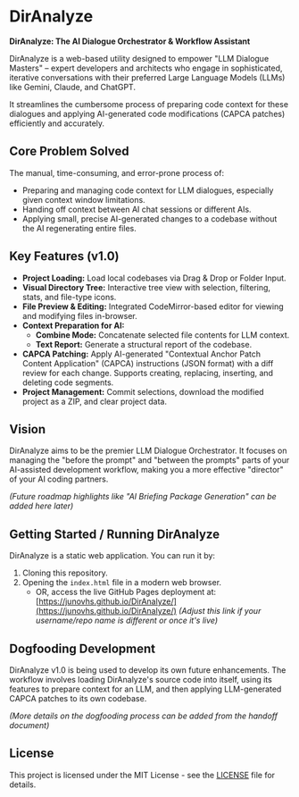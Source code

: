 # DirAnalyze

**DirAnalyze: The AI Dialogue Orchestrator & Workflow Assistant**

DirAnalyze is a web-based utility designed to empower "LLM Dialogue Masters" – expert developers and architects who engage in sophisticated, iterative conversations with their preferred Large Language Models (LLMs) like Gemini, Claude, and ChatGPT.

It streamlines the cumbersome process of preparing code context for these dialogues and applying AI-generated code modifications (CAPCA patches) efficiently and accurately.

## Core Problem Solved

The manual, time-consuming, and error-prone process of:
*   Preparing and managing code context for LLM dialogues, especially given context window limitations.
*   Handing off context between AI chat sessions or different AIs.
*   Applying small, precise AI-generated changes to a codebase without the AI regenerating entire files.

## Key Features (v1.0)

*   **Project Loading:** Load local codebases via Drag & Drop or Folder Input.
*   **Visual Directory Tree:** Interactive tree view with selection, filtering, stats, and file-type icons.
*   **File Preview & Editing:** Integrated CodeMirror-based editor for viewing and modifying files in-browser.
*   **Context Preparation for AI:**
    *   **Combine Mode:** Concatenate selected file contents for LLM context.
    *   **Text Report:** Generate a structural report of the codebase.
*   **CAPCA Patching:** Apply AI-generated "Contextual Anchor Patch Content Application" (CAPCA) instructions (JSON format) with a diff review for each change. Supports creating, replacing, inserting, and deleting code segments.
*   **Project Management:** Commit selections, download the modified project as a ZIP, and clear project data.

## Vision

DirAnalyze aims to be the premier LLM Dialogue Orchestrator. It focuses on managing the "before the prompt" and "between the prompts" parts of your AI-assisted development workflow, making you a more effective "director" of your AI coding partners.

*(Future roadmap highlights like "AI Briefing Package Generation" can be added here later)*

## Getting Started / Running DirAnalyze

DirAnalyze is a static web application. You can run it by:
1.  Cloning this repository.
2.  Opening the `index.html` file in a modern web browser.
    *   OR, access the live GitHub Pages deployment at: [https://junovhs.github.io/DirAnalyze/](https://junovhs.github.io/DirAnalyze/) *(Adjust this link if your username/repo name is different or once it's live)*

## Dogfooding Development

DirAnalyze v1.0 is being used to develop its own future enhancements. The workflow involves loading DirAnalyze's source code into itself, using its features to prepare context for an LLM, and then applying LLM-generated CAPCA patches to its own codebase.

*(More details on the dogfooding process can be added from the handoff document)*

## License

This project is licensed under the MIT License - see the [LICENSE](LICENSE) file for details.
